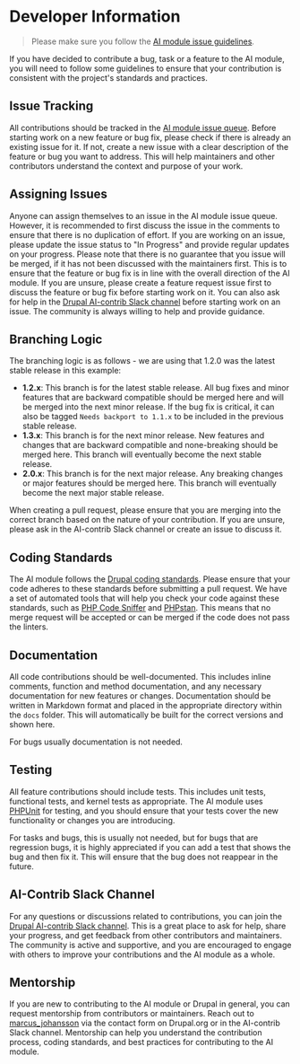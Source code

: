# Developer Information

> Please make sure you follow the [AI module issue guidelines](issue_guidelines.md).

If you have decided to contribute a bug, task or a feature to the AI module, you will need to follow some guidelines to ensure that your contribution is consistent with the project's standards and practices.

## Issue Tracking
All contributions should be tracked in the [AI module issue queue](https://www.drupal.org/project/issues/ai?categories=All). Before starting work on a new feature or bug fix, please check if there is already an existing issue for it. If not, create a new issue with a clear description of the feature or bug you want to address. This will help maintainers and other contributors understand the context and purpose of your work.

## Assigning Issues
Anyone can assign themselves to an issue in the AI module issue queue. However, it is recommended to first discuss the issue in the comments to ensure that there is no duplication of effort. If you are working on an issue, please update the issue status to "In Progress" and provide regular updates on your progress. Please note that there is no guarantee that you issue will be merged, if it has not been discussed with the maintainers first. This is to ensure that the feature or bug fix is in line with the overall direction of the AI module. If you are unsure, please create a feature request issue first to discuss the feature or bug fix before starting work on it. You can also ask for help in the [Drupal AI-contrib Slack channel](https://www.drupal.org/slack) before starting work on an issue. The community is always willing to help and provide guidance.

## Branching Logic
The branching logic is as follows - we are using that 1.2.0 was the latest stable release in this example:

- **1.2.x**: This branch is for the latest stable release. All bug fixes and minor features that are backward compatible should be merged here and will be merged into the next minor release. If the bug fix is critical, it can also be tagged `Needs backport to 1.1.x` to be included in the previous stable release.
- **1.3.x**: This branch is for the next minor release. New features and changes that are backward compatible and none-breaking should be merged here. This branch will eventually become the next stable release.
- **2.0.x**: This branch is for the next major release. Any breaking changes or major features should be merged here. This branch will eventually become the next major stable release.

When creating a pull request, please ensure that you are merging into the correct branch based on the nature of your contribution. If you are unsure, please ask in the AI-contrib Slack channel or create an issue to discuss it.

## Coding Standards
The AI module follows the [Drupal coding standards](https://www.drupal.org/docs/develop/standards). Please ensure that your code adheres to these standards before submitting a pull request. We have a set of automated tools that will help you check your code against these standards, such as [PHP Code Sniffer](https://www.drupal.org/project/coder) and [PHPstan](https://www.drupal.org/project/phpstan). This means that no merge request will be accepted or can be merged if the code does not pass the linters.

## Documentation
All code contributions should be well-documented. This includes inline comments, function and method documentation, and any necessary documentation for new features or changes. Documentation should be written in Markdown format and placed in the appropriate directory within the `docs` folder. This will automatically be built for the correct versions and shown here.

For bugs usually documentation is not needed.

## Testing
All feature contributions should include tests. This includes unit tests, functional tests, and kernel tests as appropriate. The AI module uses [PHPUnit](https://phpunit.de/) for testing, and you should ensure that your tests cover the new functionality or changes you are introducing.

For tasks and bugs, this is usually not needed, but for bugs that are regression bugs, it is highly appreciated if you can add a test that shows the bug and then fix it. This will ensure that the bug does not reappear in the future.

## AI-Contrib Slack Channel
For any questions or discussions related to contributions, you can join the [Drupal AI-contrib Slack channel](https://www.drupal.org/slack). This is a great place to ask for help, share your progress, and get feedback from other contributors and maintainers. The community is active and supportive, and you are encouraged to engage with others to improve your contributions and the AI module as a whole.

## Mentorship
If you are new to contributing to the AI module or Drupal in general, you can request mentorship from contributors or maintainers. Reach out to [marcus_johansson](https://www.drupal.org/u/marcus_johansson) via the contact form on Drupal.org or in the AI-contrib Slack channel. Mentorship can help you understand the contribution process, coding standards, and best practices for contributing to the AI module.
